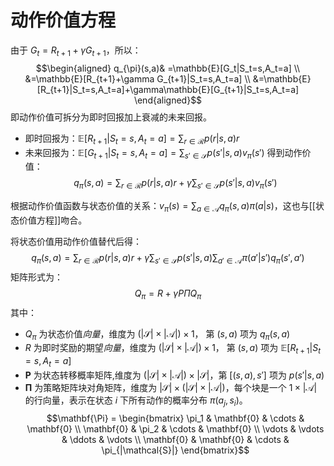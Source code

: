 # 动作价值方程

由于 $G_t=R_{t+1}+\gamma G_{t+1}$，所以：
$$\begin{aligned}
q_{\pi}(s,a)& =\mathbb{E}[G_t|S_t=s,A_t=a] \\
&=\mathbb{E}[R_{t+1}+\gamma G_{t+1}|S_t=s,A_t=a] \\
&=\mathbb{E}[R_{t+1}|S_t=s,A_t=a]+\gamma\mathbb{E}[G_{t+1}|S_t=s,A_t=a]
\end{aligned}$$
即动作价值可拆分为即时回报加上衰减的未来回报。
+ 即时回报为：$\mathbb{E}[R_{t+1}|S_t=s,A_t=a]=\sum_{r \in \mathcal{R}}p(r|s,a)r$
+ 未来回报为：$\mathbb{E}[G_{t+1}|S_t=s,A_t=a]=\sum_{s' \in \mathcal{S}}p(s'|s,a)v_{\pi}(s')$
得到动作价值：
$$ q_{\pi}(s,a)=\sum_{r \in \mathcal{R}}p(r|s,a)r+ \gamma \sum_{s' \in \mathcal{S}}p(s'|s,a)v_{\pi}(s')$$

根据动作价值函数与状态价值的关系：$v_{\pi}(s)=\sum_{a \in \mathcal{A}}q_\pi(s,a) \pi(a|s)$，这也与[[状态价值方程]]吻合。

将状态价值用动作价值替代后得：
$$q_\pi(s,a)=\sum_{r\in\mathcal{R}}p(r|s,a)r+\gamma\sum_{s'\in\mathcal{S}}p(s'|s,a)\sum_{a'\in\mathcal{A}}\pi(a'|s')q_\pi(s',a')$$
矩阵形式为：
$$ Q_{\pi}=R+\gamma P \Pi Q_{\pi} $$
其中：
+ $Q_{\pi}$ 为状态价值*向量*，维度为 $(|\mathcal{S}| \times |\mathcal{A}|) \times 1$， 第 $(s,a)$ 项为 $q_{\pi}(s,a)$
+ $R$ 为即时奖励的期望*向量*，维度为 $(|\mathcal{S}| \times |\mathcal{A}|) \times 1$， 第 $(s,a)$ 项为 $\mathbb{E}[R_{t+1}|S_t=s,A_t=a]$
+ $\mathbf{P}$ 为状态转移概率矩阵,维度为 $(|\mathcal{S}| \times |\mathcal{A}|) \times |\mathcal{S}|$，第 $[(s,a),s']$ 项为 $p(s'|s,a)$
+ $\mathbf{\Pi}$ 为策略矩阵块对角矩阵，维度为 $|\mathcal{S}| \times (|\mathcal{S}| \times |\mathcal{A}|)$，每个块是一个 $1 \times |\mathcal{A}|$ 的行向量，表示在状态 $i$ 下所有动作的概率分布 $\pi(a_j,s_i)$。
$$\mathbf{\Pi} = \begin{bmatrix} 
\pi_1 & \mathbf{0} & \cdots & \mathbf{0} \\
\mathbf{0} & \pi_2 & \cdots & \mathbf{0} \\
\vdots & \vdots & \ddots & \vdots \\
\mathbf{0} & \mathbf{0} & \cdots & \pi_{|\mathcal{S}|}
\end{bmatrix}$$


